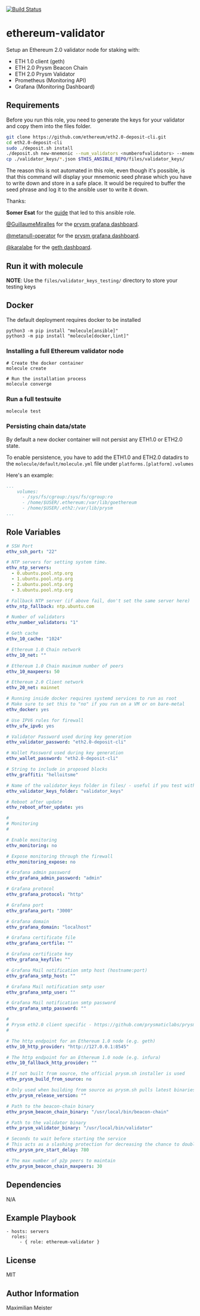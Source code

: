 [![Build Status](https://travis-ci.org/MaximilianMeister/ethereum-validator.svg?branch=master)](https://travis-ci.org/MaximilianMeister/ethereum-validator)

ethereum-validator
=========

Setup an Ethereum 2.0 validator node for staking with:

- ETH 1.0 client (geth)
- ETH 2.0 Prysm Beacon Chain
- ETH 2.0 Prysm Validator
- Prometheus (Monitoring API)
- Grafana (Monitoring Dashboard)

Requirements
------------

Before you run this role, you need to generate the keys for your validator and copy them into the files folder.

```bash
git clone https://github.com/ethereum/eth2.0-deposit-cli.git
cd eth2.0-deposit-cli
sudo ./deposit.sh install
./deposit.sh new-mnemonic --num_validators <numberofvalidators> --mnemonic_language=english --chain <chain>
cp ./validator_keys/*.json $THIS_ANSIBLE_REPO/files/validator_keys/
```

The reason this is not automated in this role, even though it's possible, is that this command will display your mnemonic seed phrase which you have to write down and store in a safe place. It would be required to buffer the seed phrase and log it to the ansible user to write it down.

Thanks:

**Somer Esat** for the [guide](https://someresat.medium.com/guide-to-staking-on-ethereum-2-0-ubuntu-medalla-prysm-4d2a86cc637b) that led to this ansible role.

[@GuillaumeMiralles](https://github.com/GuillaumeMiralles) for the [prysm grafana dashboard](https://raw.githubusercontent.com/GuillaumeMiralles/prysm-grafana-dashboard/master/less_10_validators.json).

[@metanull-operator](http://github.com/metanull-operator) for the [prysm grafana dashboard](http://github.com/metanull-operator/eth2-grafana).

[@karalabe](http://github.com/karalabe) for the [geth dashboard](https://gist.github.com/karalabe/e7ca79abdec54755ceae09c08bd090cd).

Run it with molecule
--------------------

**NOTE**: Use the `files/validator_keys_testing/` directory to store your testing keys

## Docker

The default deployment requires docker to be installed

```
python3 -m pip install "molecule[ansible]"
python3 -m pip install "molecule[docker,lint]"
```

### Installing a full Ethereum validator node

```
# Create the docker container
molecule create

# Run the installation process
molecule converge
```

### Run a full testsuite

`molecule test`

### Persisting chain data/state

By default a new docker container will not persist any ETH1.0 or ETH2.0 state.

To enable persistence, you have to add the ETH1.0 and ETH2.0 datadirs to the `molecule/default/molecule.yml` file  under `platforms.[platform].volumes`

Here's an example:

```yaml
...
    volumes:
      - /sys/fs/cgroup:/sys/fs/cgroup:ro
      - /home/$USER/.ethereum:/var/lib/goethereum
      - /home/$USER/.eth2:/var/lib/prysm
...
```

Role Variables
--------------

```yaml
# SSH Port
ethv_ssh_port: "22"

# NTP servers for setting system time.
ethv_ntp_servers:
  - 0.ubuntu.pool.ntp.org
  - 1.ubuntu.pool.ntp.org
  - 2.ubuntu.pool.ntp.org
  - 3.ubuntu.pool.ntp.org

# Fallback NTP server (if above fail, don't set the same server here)
ethv_ntp_fallback: ntp.ubuntu.com

# Number of validators
ethv_number_validators: "1"

# Geth cache
ethv_10_cache: "1024"

# Ethereum 1.0 Chain network
ethv_10_net: ""

# Ethereum 1.0 Chain maximum number of peers
ethv_10_maxpeers: 50

# Ethereum 2.0 Client network
ethv_20_net: mainnet

# Running inside docker requires systemd services to run as root
# Make sure to set this to "no" if you run on a VM or on bare-metal
ethv_docker: yes

# Use IPV6 rules for firewall
ethv_ufw_ipv6: yes

# Validator Password used during key generation
ethv_validator_password: "eth2.0-deposit-cli"

# Wallet Password used during key generation
ethv_wallet_password: "eth2.0-deposit-cli"

# String to include in proposed blocks
ethv_graffiti: "helloitsme"

# Name of the validator_keys folder in files/ - useful if you test with multiple different ones
ethv_validator_keys_folder: "validator_keys"

# Reboot after update
ethv_reboot_after_update: yes

#
# Monitoring
#

# Enable monitoring
ethv_monitoring: no

# Expose monitoring through the firewall
ethv_monitoring_expose: no

# Grafana admin password
ethv_grafana_admin_password: "admin"

# Grafana protocol
ethv_grafana_protocol: "http"

# Grafana port
ethv_grafana_port: "3000"

# Grafana domain
ethv_grafana_domain: "localhost"

# Grafana certificate file
ethv_grafana_certfile: ""

# Grafana certificate key
ethv_grafana_keyfile: ""

# Grafana Mail notification smtp host (hostname:port)
ethv_grafana_smtp_host: ""

# Grafana Mail notification smtp user
ethv_grafana_smtp_user: ""

# Grafana Mail notification smtp password
ethv_grafana_smtp_password: ""

#
# Prysm eth2.0 client specific - https://github.com/prysmaticlabs/prysm
#

# The http endpoint for an Ethereum 1.0 node (e.g. geth)
ethv_10_http_provider: "http://127.0.0.1:8545"

# The http endpoint for an Ethereum 1.0 node (e.g. infura)
ethv_10_fallback_http_provider: ""

# If not built from source, the official prysm.sh installer is used
ethv_prysm_build_from_source: no

# Only used when building from source as prysm.sh pulls latest binaries
ethv_prysm_release_version: ""

# Path to the beacon-chain binary
ethv_prysm_beacon_chain_binary: "/usr/local/bin/beacon-chain"

# Path to the validator binary
ethv_prysm_validator_binary: "/usr/local/bin/validator"

# Seconds to wait before starting the service
# This acts as a slashing protection for decreasing the chance to double attestations
ethv_prysm_pre_start_delay: 780

# The max number of p2p peers to maintain
ethv_prysm_beacon_chain_maxpeers: 30
```

Dependencies
------------

N/A

Example Playbook
----------------

    - hosts: servers
      roles:
         - { role: ethereum-validator }

License
-------

MIT

Author Information
------------------

Maximilian Meister
